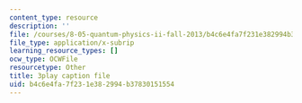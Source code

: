 ```yaml
---
content_type: resource
description: ''
file: /courses/8-05-quantum-physics-ii-fall-2013/b4c6e4fa7f231e382994b37830151554_65XkZ_SRxBk.srt
file_type: application/x-subrip
learning_resource_types: []
ocw_type: OCWFile
resourcetype: Other
title: 3play caption file
uid: b4c6e4fa-7f23-1e38-2994-b37830151554
---
```

